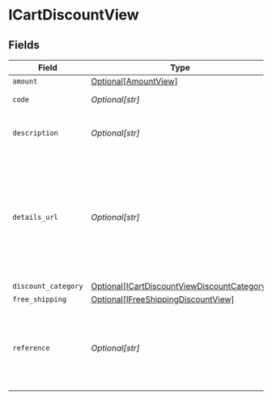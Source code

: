 # ICartDiscountView


## Fields

| Field                                                                                                        | Type                                                                                                         | Required                                                                                                     | Description                                                                                                  | Example                                                                                                      |
| ------------------------------------------------------------------------------------------------------------ | ------------------------------------------------------------------------------------------------------------ | ------------------------------------------------------------------------------------------------------------ | ------------------------------------------------------------------------------------------------------------ | ------------------------------------------------------------------------------------------------------------ |
| `amount`                                                                                                     | [Optional[AmountView]](../../models/shared/amountview.md)                                                    | :heavy_minus_sign:                                                                                           | N/A                                                                                                          |                                                                                                              |
| `code`                                                                                                       | *Optional[str]*                                                                                              | :heavy_minus_sign:                                                                                           | Discount code used.                                                                                          | SUMMER10                                                                                                     |
| `description`                                                                                                | *Optional[str]*                                                                                              | :heavy_minus_sign:                                                                                           | Used to define the discount offering.                                                                        | 10% off our summer collection                                                                                |
| `details_url`                                                                                                | *Optional[str]*                                                                                              | :heavy_minus_sign:                                                                                           | Used to provide a link to additional details, such as a landing page, associated with the discount offering. | https://boltswagstore.com/SUMMERSALE                                                                         |
| `discount_category`                                                                                          | [Optional[ICartDiscountViewDiscountCategory]](../../models/shared/icartdiscountviewdiscountcategory.md)      | :heavy_minus_sign:                                                                                           | N/A                                                                                                          |                                                                                                              |
| `free_shipping`                                                                                              | [Optional[IFreeShippingDiscountView]](../../models/shared/ifreeshippingdiscountview.md)                      | :heavy_minus_sign:                                                                                           | N/A                                                                                                          |                                                                                                              |
| `reference`                                                                                                  | *Optional[str]*                                                                                              | :heavy_minus_sign:                                                                                           | Used to define the reference ID associated with the discount available.                                      | DISC-1234                                                                                                    |
